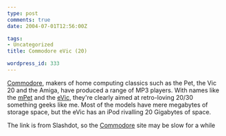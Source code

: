 ```yaml
---
type: post
comments: true
date: 2004-07-01T12:56:00Z

tags:
- Uncategorized
title: Commodore eVic (20)

wordpress_id: 333
---
```


[Commodore](http://www.commodore.net), makers of home computing classics such as the Pet, the Vic 20 and the Amiga, have produced a range of MP3 players. With names like the [mPet](http://www.commodore.net/site/DesktopDefault.aspx?tabindex=5&tabid=45&itemid=2&sitemid=9&prod=9&cat=1) and the [eVic](http://www.commodore.net/site/DesktopDefault.aspx?tabindex=5&tabid=45&itemid=2&sitemid=9&prod=13&cat=1&specs=1&#stopspecs), they're clearly aimed at retro-loving 20/30 something geeks like me. Most of the models have mere megabytes of storage space, but the eVic has an iPod rivalling 20 Gigabytes of space. 



	

The link is from Slashdot, so the [Commodore](http://www.commodore.net) site may be slow for a while  
